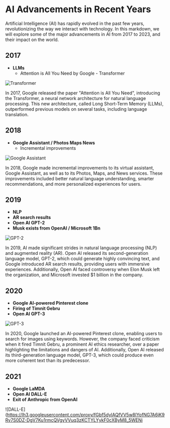 # AI Advancements in Recent Years

Artificial Intelligence (AI) has rapidly evolved in the past few years, revolutionizing the way we interact with technology. In this markdown, we will explore some of the major advancements in AI from 2017 to 2023, and their impact on the world.

## 2017

- **LLMs**
    - Attention is All You Need by Google - Transformer

![Transformer](https://miro.medium.com/max/2450/1*IbCDbe8Wp7YUvZnJhZVUdA.png)

In 2017, Google released the paper "Attention is All You Need", introducing the Transformer, a neural network architecture for natural language processing. This new architecture, called Long Short-Term Memory (LLMs), outperformed previous models on several tasks, including language translation.

## 2018

- **Google Assistant / Photos Maps News**
    - Incremental improvements

![Google Assistant](https://miro.medium.com/max/2000/1*yzrM-nkMIn_nRbH1hDJQ2w.jpeg)

In 2018, Google made incremental improvements to its virtual assistant, Google Assistant, as well as to its Photos, Maps, and News services. These improvements included better natural language understanding, smarter recommendations, and more personalized experiences for users.

## 2019

- **NLP**
- **AR search results**
- **Open AI GPT-2**
- **Musk exists from OpenAI / Microsoft 1Bn**

![GPT-2](https://cdn.vox-cdn.com/thumbor/ghZV7TjTfTgD7z-eftd3TLF3c4k=/1400x1400/filters:format(jpeg)/cdn.vox-cdn.com/uploads/chorus_asset/file/19806813/GPT_3.png)

In 2019, AI made significant strides in natural language processing (NLP) and augmented reality (AR). Open AI released its second-generation language model, GPT-2, which could generate highly convincing text, and Google introduced AR search results, providing users with immersive experiences. Additionally, Open AI faced controversy when Elon Musk left the organization, and Microsoft invested $1 billion in the company.

## 2020

- **Google AI-powered Pinterest clone**
- **Firing of Timnit Gebru**
- **Open AI GPT-3**

![GPT-3](https://d33wubrfki0l68.cloudfront.net/3c81d187f0676d94b6c93b6f2911bbbf834d78e7/58006/assets/images/gpt-3_2x.png)

In 2020, Google launched an AI-powered Pinterest clone, enabling users to search for images using keywords. However, the company faced criticism when it fired Timnit Gebru, a prominent AI ethics researcher, over a paper highlighting the limitations and dangers of AI. Additionally, Open AI released its third-generation language model, GPT-3, which could produce even more coherent text than its predecessor.

## 2021

- **Google LaMDA**
- **Open AI DALL-E**
- **Exit of Anthropic from OpenAI**

![DALL-E](https://lh3.googleusercontent.com/proxy/fGbf5dylAQfVV5w8lYofNG7A6jK9Rv7S0DZ-DgV7Ku1rmcQVgyVVuq3zKCTYLYykF0cXByM8_5WENi
